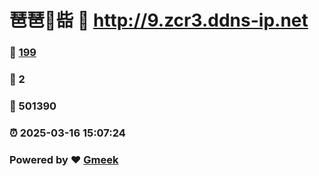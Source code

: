 # 琶琶🔭啙 :link: http://9.zcr3.ddns-ip.net 
### :page_facing_up: [199](http://9.zcr3.ddns-ip.net/tag.html) 
### :speech_balloon: 2 
### :hibiscus: 501390 
### :alarm_clock: 2025-03-16 15:07:24 
### Powered by :heart: [Gmeek](https://github.com/Meekdai/Gmeek)

